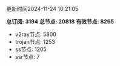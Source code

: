 更新时间2024-11-24 10:21:05

**总订阅: 3194**
**总节点: 20818**
**有效节点: 8265**
- v2ray节点: 5800
- trojan节点: 1253
- ss节点: 1205
- ssr节点: 7
